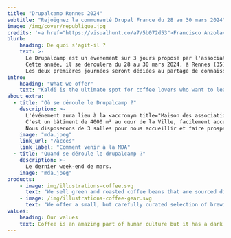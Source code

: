 ```yaml
---
title: "Drupalcamp Rennes 2024"
subtitle: "Rejoignez la communauté Drupal France du 28 au 30 mars 2024"
image: /img/cover/republique.jpg
credits: '<a href="https://visualhunt.co/a7/5b072d53">Francisco Anzola</a> on <a href="https://visualhunt.com/re10/392aa3ce">Visualhunt.com</a>'
blurb:
    heading: De quoi s'agit-il ?
    text: >-
      Le Drupalcamp est un événement sur 3 jours proposé par l'association Drupal France et francophonie.
      Cette année, il se déroulera du 28 au 30 mars 2024, à Rennes (35).
      Les deux premières journées seront dédiées au partage de connaissances via des conférences et la troisième journée sera orientée contribution.
intro:
    heading: "What we offer"
    text: "Kaldi is the ultimate spot for coffee lovers who want to learn about their java’s origin and support the farmers that grew it. We take coffee production, roasting and brewing seriously and we’re glad to pass that knowledge to anyone."
about_extra:
  - title: "Où se déroule le Drupalcamp ?"
    description: >-
      L'événement aura lieu à la <accronym title="Maison des associations">MDA</accronym> de Rennes.
      C'est un bâtiment de 4000 m² au cœur de la Ville, facilement accessible (proximité gare et métro) et dédié aux associations.
      Nous disposerons de 3 salles pour nous accueillir et faire prospérer le chaleureux esprit communautaire qui nous caractérise.
    image: "mda.jpeg"
    link_url: "/acces"
    link_label: "Comment venir à la MDA"
  - title: "Quand se déroule le drupalcamp ?"
    description: >-
      Le dernier week-end de mars.
    image: "mda.jpeg"
products:
    - image: img/illustrations-coffee.svg
      text: "We sell green and roasted coffee beans that are sourced directly from independent farmers and farm cooperatives. We’re proud to offer a variety of coffee beans grown with great care for the environment and local communities. Check our post or contact us directly for current availability."
    - image: /img/illustrations-coffee-gear.svg
      text: "We offer a small, but carefully curated selection of brewing gear and tools for every taste and experience level. No matter if you roast your own beans or just bought your first french press, you’ll find a gadget to fall in love with in our shop."
values:
    heading: Our values
    text: Coffee is an amazing part of human culture but it has a dark side too – one of colonialism and mindless abuse of natural resources and human lives. We want to turn this around and return the coffee trade to the drink’s exhilarating, empowering and unifying nature.
---
```


